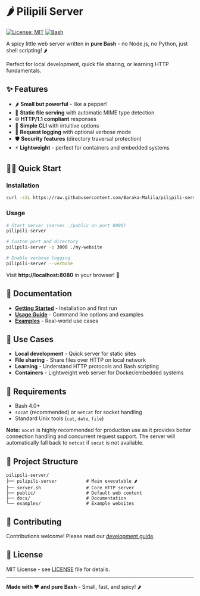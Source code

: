 # 🌶️ Pilipili Server

[![License: MIT](https://img.shields.io/badge/License-MIT-yellow.svg)](https://opensource.org/licenses/MIT)
[![Bash](https://img.shields.io/badge/Made%20with-Bash-1f425f.svg)](https://www.gnu.org/software/bash/)

A spicy little web server written in **pure Bash** - no Node.js, no Python, just shell scripting! 🌶️

Perfect for local development, quick file sharing, or learning HTTP fundamentals.

## ✨ Features

- 🌶️ **Small but powerful** - like a pepper!
- 📁 **Static file serving** with automatic MIME type detection
- 🌐 **HTTP/1.1 compliant** responses
- 🔧 **Simple CLI** with intuitive options
- 📝 **Request logging** with optional verbose mode
- 🛡️ **Security features** (directory traversal protection)
- ⚡ **Lightweight** - perfect for containers and embedded systems

## 🏃‍♂️ Quick Start

### Installation
```bash
curl -sSL https://raw.githubusercontent.com/Baraka-Malila/pilipili-server/main/install.sh | bash
```

### Usage
```bash
# Start server (serves ./public on port 8080)
pilipili-server

# Custom port and directory
pilipili-server -p 3000 ./my-website

# Enable verbose logging
pilipili-server --verbose
```

Visit **http://localhost:8080** in your browser! 🎉

## 📖 Documentation

- **[Getting Started](docs/getting-started.md)** - Installation and first run
- **[Usage Guide](docs/usage.md)** - Command line options and examples
- **[Examples](docs/examples.md)** - Real-world use cases

## 🎯 Use Cases

- **Local development** - Quick server for static sites
- **File sharing** - Share files over HTTP on local network  
- **Learning** - Understand HTTP protocols and Bash scripting
- **Containers** - Lightweight web server for Docker/embedded systems

## 🔧 Requirements

- Bash 4.0+
- `socat` (recommended) or `netcat` for socket handling
- Standard Unix tools (`cat`, `date`, `file`)

**Note:** `socat` is highly recommended for production use as it provides better connection handling and concurrent request support. The server will automatically fall back to `netcat` if `socat` is not available.

## 📁 Project Structure

```
pilipili-server/
├── pilipili-server           # Main executable 🌶️
├── server.sh                 # Core HTTP server
├── public/                   # Default web content
├── docs/                     # Documentation
└── examples/                 # Example websites
```

## 🤝 Contributing

Contributions welcome! Please read our [development guide](docs/development.md).

## 📄 License

MIT License - see [LICENSE](LICENSE) file for details.

---

**Made with ❤️ and pure Bash** - Small, fast, and spicy! 🌶️
